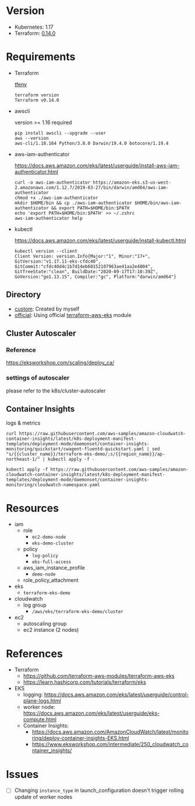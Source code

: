 # Version

- Kubernetes: 1.17
- Terraform: [0.14.0](https://github.com/hashicorp/terraform/releases/tag/v0.14.0)

# Requirements

- Terraform

    [tfenv](https://github.com/tfutils/tfenv)

    ```
    terraform version
    Terraform v0.14.0
    ```

- awscli

    version >= 1.16 required

    ```
    pip install awscli --upgrade --user
    aws --version
    aws-cli/1.18.164 Python/3.8.0 Darwin/19.4.0 botocore/1.19.4
    ```

- aws-iam-authenticator

    https://docs.aws.amazon.com/eks/latest/userguide/install-aws-iam-authenticator.html

    ```
    curl -o aws-iam-authenticator https://amazon-eks.s3-us-west-2.amazonaws.com/1.12.7/2019-03-27/bin/darwin/amd64/aws-iam-authenticator
    chmod +x ./aws-iam-authenticator
    mkdir $HOME/bin && cp ./aws-iam-authenticator $HOME/bin/aws-iam-authenticator && export PATH=$HOME/bin:$PATH
    echo 'export PATH=$HOME/bin:$PATH' >> ~/.zshrc
    aws-iam-authenticator help
    ```

- kubectl

    https://docs.aws.amazon.com/eks/latest/userguide/install-kubectl.html

    ```
    kubectl version --client
    Client Version: version.Info{Major:"1", Minor:"17+", GitVersion:"v1.17.11-eks-cfdc40", GitCommit:"cfdc40d4c1b7d14eb60152107963ae41aa2e4804", GitTreeState:"clean", BuildDate:"2020-09-17T17:10:39Z", GoVersion:"go1.13.15", Compiler:"gc", Platform:"darwin/amd64"}
    ```

## Directory

- [custom](custom): Created by myself
- [official](official): Using official [terraform-aws-eks](https://github.com/terraform-aws-modules/terraform-aws-eks) module

## Cluster Autoscaler

### Reference

https://eksworkshop.com/scaling/deploy_ca/


### settings of autoscaler

please refer to the k8s/cluster-autoscaler

## Container Insights

logs & metrics

```
curl https://raw.githubusercontent.com/aws-samples/amazon-cloudwatch-container-insights/latest/k8s-deployment-manifest-templates/deployment-mode/daemonset/container-insights-monitoring/quickstart/cwagent-fluentd-quickstart.yaml | sed "s/{{cluster_name}}/terraform-eks-demo/;s/{{region_name}}/ap-northeast-1/" | kubectl apply -f -
```

```
kubectl apply -f https://raw.githubusercontent.com/aws-samples/amazon-cloudwatch-container-insights/latest/k8s-deployment-manifest-templates/deployment-mode/daemonset/container-insights-monitoring/cloudwatch-namespace.yaml
```

# Resources

- iam
    - role
        - `ec2-demo-node`
        - `eks-demo-cluster`
    - policy
        - `log-policy`
        - `ebs-full-access`
    - aws_iam_instance_profile
        - `demo-node`
    - role_policy_attachment
- eks
    - `terraform-eks-demo`
- cloudwatch
    - log group
        - `/aws/eks/terraform-eks-demo/cluster`
- ec2
    - autoscaling group
    - ec2 instance (2 nodes)

# References

- Terraform
    - https://github.com/terraform-aws-modules/terraform-aws-eks
    - https://learn.hashicorp.com/tutorials/terraform/eks
- EKS
    - logging: https://docs.aws.amazon.com/eks/latest/userguide/control-plane-logs.html
    - worker node: https://docs.aws.amazon.com/eks/latest/userguide/eks-compute.html
    - Container Insights:
        - https://docs.aws.amazon.com/AmazonCloudWatch/latest/monitoring/deploy-container-insights-EKS.html
        - https://www.eksworkshop.com/intermediate/250_cloudwatch_container_insights/

# Issues

- [ ] Changing `instance_type` in launch_configuration doesn't trigger rolling update of worker nodes
